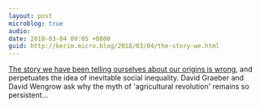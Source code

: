 ```yaml
---
layout: post
microblog: true
audio: 
date: 2018-03-04 09:05 +0800
guid: http://kerim.micro.blog/2018/03/04/the-story-we.html
---
```

[The story we have been telling ourselves about our origins is wrong](https://www.eurozine.com/change-course-human-history/), and perpetuates the idea of inevitable social inequality. David Graeber and David Wengrow ask why the myth of 'agricultural revolution' remains so persistent…
